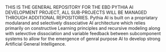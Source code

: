 THIS IS THE GENERAL REPOSITORY FOR THE EBD PYTHIA AI DEVELOPMENT PROJECT, ALL SUB-PROJECTS WILL BE MANAGED THROUGH ADDITIONAL REPOSITORIES. Pythia AI is built on a propriatary modularand and selectively dissociative AI architecture which relies primarily on constructive Learning principles and recursive modeling along with selevctive dissociation and variable feedback between subcomponent systems to allow for the emergence of genral purpose AI to develop strong Artificial General Intelligence. 

